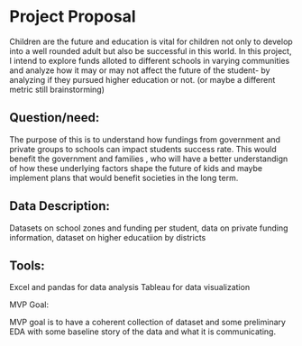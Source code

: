 # Project Proposal

Children are the future and education is vital for children not only to develop into a well rounded adult but also be successful in this world. In this project, I intend to explore funds alloted to different schools in varying communities and analyze how it may or may not affect the future of the student- by analyzing if they pursued higher education or not. (or maybe a different metric still brainstorming)



## Question/need:

The purpose of this is to understand how fundings from government and private groups to schools can impact students success rate. This would benefit the government and families , who will have a better understandign of how these underlying factors shape the future of kids and maybe implement plans that would benefit societies in the long term. 

## Data Description:

Datasets on school zones and funding per student, data on private funding information,  dataset on higher educatiion by districts

## Tools:

Excel and pandas for data analysis 
Tableau for data visualization

MVP Goal:

MVP goal is to have a coherent collection of dataset and some preliminary EDA with some baseline story of the data and what it is communicating. 
